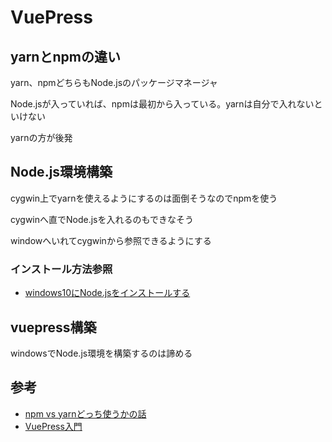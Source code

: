 # VuePress

## yarnとnpmの違い
yarn、npmどちらもNode.jsのパッケージマネージャ


Node.jsが入っていれば、npmは最初から入っている。yarnは自分で入れないといけない


yarnの方が後発



## Node.js環境構築
cygwin上でyarnを使えるようにするのは面倒そうなのでnpmを使う

cygwinへ直でNode.jsを入れるのもできなそう

windowへいれてcygwinから参照できるようにする

### インストール方法参照
- [windows10にNode.jsをインストールする](https://qiita.com/Masayuki-M/items/840a997a824e18f576d8)


## vuepress構築
windowsでNode.js環境を構築するのは諦める




## 参考
- [npm vs yarnどっち使うかの話](https://qiita.com/jigengineer/items/c75ca9b8f0e9ce462e99)
- [VuePress入門](https://www.nxworld.net/services-resource/hello-vuepress.html)

